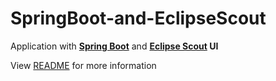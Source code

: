 # SpringBoot-and-EclipseScout
Application with **[Spring Boot](https://projects.spring.io/spring-boot/)** and **[Eclipse Scout](http://www.eclipse.org/scout/) UI**

View [README](org.eclipse.scout.springboot/README.txt) for more information

